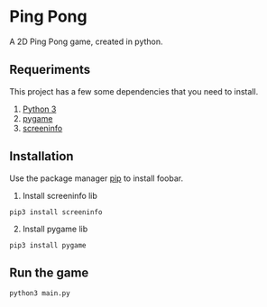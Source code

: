 
# Ping Pong

A 2D Ping Pong game, created in python.
## Requeriments
This project has a few some dependencies that you need to install.

 1. [Python 3](https://www.python.org/)
 2. [pygame](https://github.com/pygame/pygame)
 3. [screeninfo](https://github.com/rr-/screeninfo)
 
 ## Installation
Use the package manager [pip](https://pip.pypa.io/en/stable/) to install foobar.
1. Install screeninfo lib
```
pip3 install screeninfo
```
2. Install pygame lib
```
pip3 install pygame
```
 ## Run the game
```
python3 main.py
```
